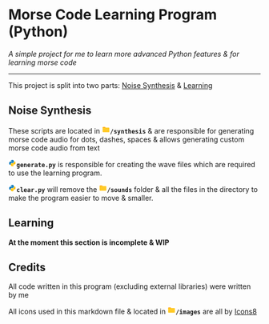 # Morse Code Learning Program (Python)
*A simple project for me to learn more advanced Python features & for learning morse code*

---

This project is split into two parts: [Noise Synthesis](#noise-synthesis) & [Learning](#learning)

## Noise Synthesis

These scripts are located in <img src="images/icons8-folder-48.png" width="16">**`/synthesis`** & are responsible for generating morse code audio for dots, dashes, spaces & allows generating custom morse code audio from text 

<img src="images/icons8-python-48.png" width="16">**`generate.py`** is responsible for creating the wave files which are required to use the learning program.

<img src="images/icons8-python-48.png" width="16">**`clear.py`** will remove the <img src="images/icons8-folder-48.png" width="16">**`/sounds`** folder & all the files in the directory to make the program easier to move & smaller.

## Learning

**At the moment this section is incomplete & WIP**

## Credits

All code written in this program (excluding external libraries) were written by me

All icons used in this markdown file & located in <img src="images/icons8-folder-48.png" width="16">**`/images`** are all by [Icons8](Icons8.com)